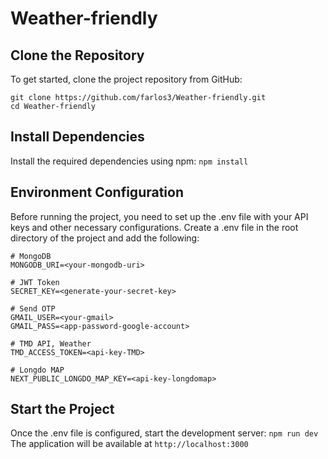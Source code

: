 # Weather-friendly

## Clone the Repository
To get started, clone the project repository from GitHub:
```
git clone https://github.com/farlos3/Weather-friendly.git
cd Weather-friendly
```

## Install Dependencies
Install the required dependencies using npm:
```npm install```

## Environment Configuration
Before running the project, you need to set up the .env file with your API keys and other necessary configurations. Create a .env file in the root directory of the project and add the following:
```
# MongoDB
MONGODB_URI=<your-mongodb-uri>

# JWT Token
SECRET_KEY=<generate-your-secret-key>

# Send OTP
GMAIL_USER=<your-gmail>
GMAIL_PASS=<app-password-google-account>

# TMD API, Weather
TMD_ACCESS_TOKEN=<api-key-TMD>

# Longdo MAP
NEXT_PUBLIC_LONGDO_MAP_KEY=<api-key-longdomap>
```

## Start the Project
Once the .env file is configured, start the development server:
```npm run dev```
The application will be available at ```http://localhost:3000```
